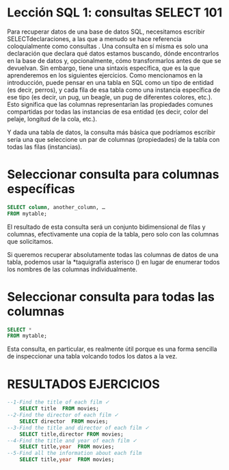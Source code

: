 # Lección SQL 1: consultas SELECT 101
Para recuperar datos de una base de datos SQL, necesitamos escribir SELECTdeclaraciones, a las que a menudo se hace referencia coloquialmente como consultas . Una consulta en sí misma es solo una declaración que declara qué datos estamos buscando, dónde encontrarlos en la base de datos y, opcionalmente, cómo transformarlos antes de que se devuelvan. Sin embargo, tiene una sintaxis específica, que es la que aprenderemos en los siguientes ejercicios.
Como mencionamos en la introducción, puede pensar en una tabla en SQL como un tipo de entidad (es decir, perros), y cada fila de esa tabla como una instancia específica de ese tipo (es decir, un pug, un beagle, un pug de diferentes colores, etc.). Esto significa que las columnas representarían las propiedades comunes compartidas por todas las instancias de esa entidad (es decir, color del pelaje, longitud de la cola, etc.).

Y dada una tabla de datos, la consulta más básica que podríamos escribir sería una que seleccione un par de columnas (propiedades) de la tabla con todas las filas (instancias).

# Seleccionar consulta para columnas específicas
```sql
SELECT column, another_column, …
FROM mytable;
```
El resultado de esta consulta será un conjunto bidimensional de filas y columnas, efectivamente una copia de la tabla, pero solo con las columnas que solicitamos.

Si queremos recuperar absolutamente todas las columnas de datos de una tabla, podemos usar la *taquigrafía asterisco () en lugar de enumerar todos los nombres de las columnas individualmente.

# Seleccionar consulta para todas las columnas
```sql
SELECT * 
FROM mytable;
```
Esta consulta, en particular, es realmente útil porque es una forma sencilla de inspeccionar una tabla volcando todos los datos a la vez.

# RESULTADOS EJERCICIOS
```sql
--1-Find the title of each film ✓
	SELECT title  FROM movies;
--2-Find the director of each film ✓
	SELECT director  FROM movies;
--3-Find the title and director of each film ✓
	SELECT title,director FROM movies;
--4-Find the title and year of each film ✓
	SELECT title,year  FROM movies;
--5-Find all the information about each film
	SELECT title,year  FROM movies;	
```
